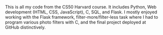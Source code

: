 This is all my code from the CS50 Harvard course. It includes Python, Web development (HTML, CSS, JavaScript), C, SQL, and Flask. I mostly enjoyed working with the Flask framework, filter-more/filter-less task where I had to program various photo filters with C, and the final project deployed at GitHub distinctively. 
